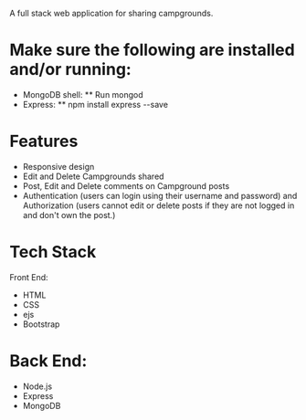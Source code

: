 A full stack web application for sharing campgrounds.

# Make sure the following are installed and/or running:
* MongoDB shell:
  ** Run mongod
* Express:
  ** npm install express --save

# Features
* Responsive design
* Edit and Delete Campgrounds shared
* Post, Edit and Delete comments on Campground posts 
* Authentication (users can login using their username and password) and Authorization (users cannot edit or delete posts if they are not logged in and don't own the post.)

# Tech Stack
Front End:
* HTML
* CSS
* ejs
* Bootstrap

# Back End:
* Node.js
* Express
* MongoDB
